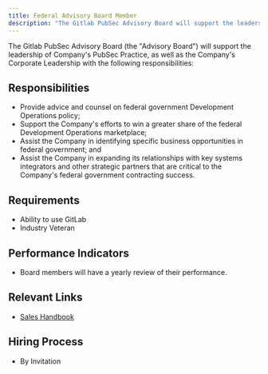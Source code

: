 ```yaml
---
title: Federal Advisory Board Member
description: "The Gitlab PubSec Advisory Board will support the leadership of Company's PubSec Practice, as well as the Company's Corporate Leadership."
---
```


The Gitlab PubSec Advisory Board (the "Advisory Board") will support the leadership of Company's PubSec Practice, as well as the Company's Corporate Leadership with the following responsibilities:

## Responsibilities

- Provide advice and counsel on federal government Development Operations policy;
- Support the Company's efforts to win a greater share of the federal Development Operations marketplace;
- Assist the Company in identifying specific business opportunities in federal government; and
- Assist the Company in expanding its relationships with key systems integrators and other strategic partners that are critical to the Company's federal government contracting success.

## Requirements

- Ability to use GitLab
- Industry Veteran

## Performance Indicators

- Board members will have a yearly review of their performance.

## Relevant Links

- [Sales Handbook](/handbook/sales/public-sector/)

## Hiring Process

- By Invitation
